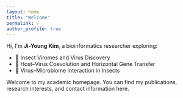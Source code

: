 ```yaml
---
layout: home
title: "Welcome"
permalink: /
author_profile: true
---
```


Hi, I'm **Ji-Young Kim**, a bioinformatics researcher exploring:

- 🧬 Insect Viromes and Virus Discovery  
- 🔄 Host–Virus Coevolution and Horizontal Gene Transfer  
- 🐝 Virus–Microbiome Interaction in Insects  

Welcome to my academic homepage.
You can find my publications, research interests, and contact information here.
